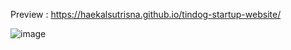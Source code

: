 Preview : https://haekalsutrisna.github.io/tindog-startup-website/

![image](https://github.com/user-attachments/assets/79db641c-f020-4fe5-9d4d-a1c25e157aed)
